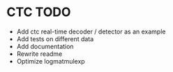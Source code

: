 # CTC TODO
- Add ctc real-time decoder / detector as an example
- Add tests on different data
- Add documentation 
- Rewrite readme
- Optimize logmatmulexp